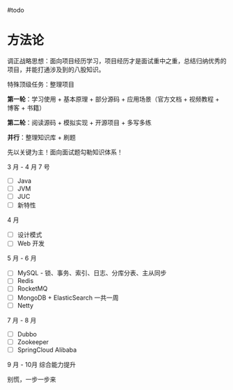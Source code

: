 #todo
# 方法论
调正战略思想：面向项目经历学习，项目经历才是面试重中之重，总结归纳优秀的项目，并能打通涉及到的八股知识。

特殊顶级任务：整理项目

**第一轮**：学习使用 + 基本原理 + 部分源码 + 应用场景（官方文档 + 视频教程 + 博客 + 书籍）

**第二轮**：阅读源码 + 模拟实现 + 开源项目 + 多写多练

**并行**：整理知识库 + 刷题


先以关键为主！面向面试题勾勒知识体系！

3 月 - 4 月 7 号
- [ ] Java
- [ ] JVM
- [ ] JUC
- [ ] 新特性

4 月
- [ ] 设计模式
- [ ] Web 开发

5 月 - 6 月
- [ ] MySQL - 锁、事务、索引、日志、分库分表、主从同步
- [ ] Redis
- [ ] RocketMQ
- [ ] MongoDB + ElasticSearch 一共一周
- [ ] Netty

7 月 - 8 月
- [ ] Dubbo
- [ ] Zookeeper
- [ ] SpringCloud Alibaba

9 月 - 10月
综合能力提升

别慌，一步一步来